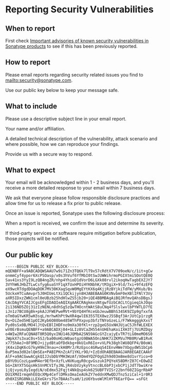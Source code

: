 <!--

    Copyright (c) 2007-2012 Sonatype, Inc. All rights reserved.

    This program is licensed to you under the Apache License Version 2.0,
    and you may not use this file except in compliance with the Apache License Version 2.0.
    You may obtain a copy of the Apache License Version 2.0 at http://www.apache.org/licenses/LICENSE-2.0.

    Unless required by applicable law or agreed to in writing,
    software distributed under the Apache License Version 2.0 is distributed on an
    "AS IS" BASIS, WITHOUT WARRANTIES OR CONDITIONS OF ANY KIND, either express or implied.
    See the Apache License Version 2.0 for the specific language governing permissions and limitations there under.

-->
# Reporting Security Vulnerabilities

## When to report

First check
[Important advisories of known security vulnerabilities in Sonatype products](https://support.sonatype.com/hc/en-us/sections/203012668-Security-Advisories)
to see if this has been previously reported.

## How to report

Please email reports regarding security related issues you find to [mailto:security@sonatype.com](security@sonatype.com).

Use our public key below to keep your message safe.

## What to include

Please use a descriptive subject line in your email report.

Your name and/or affiliation.

A detailed technical description of the vulnerability, attack scenario and where
possible, how we can reproduce your findings.

Provide us with a secure way to respond.

## What to expect

Your email will be acknowledged within 1 - 2 business days, and you'll receive a
more detailed response to your email within 7 business days.

We ask that everyone please follow responsible disclosure practices and allow
time for us to release a fix prior to public release.

Once an issue is reported, Sonatype uses the following disclosure process:

When a report is received, we confirm the issue and determine its severity.

If third-party services or software require mitigation before publication, those
projects will be notified.

## Our public key

```console
-----BEGIN PUBLIC KEY BLOCK-----
mQENBFF+a9ABCADQWSAAU7w9i71Zn3TQ6k7lT9x57cRdtX7V709oeN/c/1it+gCw
onmmCyf4ypor6XcPSOasp/x0s3hVuf6YfMbI0tSwJUWWihrmoPGIXtmiSOotQE0Q
Sav41xs3YyI9LzQB4ngZR/nhp4YhioD1dVorD6LGXk08rvl2ikoqHwTagbEXZJY7
3VYhW6JHbZTLwCsfyg6uaSYF1qXfUxHPOiHYKNbhK/tM3giX+9ld/7xi+9f4zEFQ
eX9wcRTdgdDOAqDOK7MV30KXagSqvW0MgEYtKX6q4KjjRzBYjkiTdFW/yMXub/Bs
5UckxHTCuAmvpr5J0HIUeLtXi1QCkijyn8HJABEBAAG0KVNvbmF0eXBlIFNlY3Vy
aXR5IDxzZWN1cml0eUBzb25hdHlwZS5jb20+iQE4BBMBAgAiBQJRfmvQAhsDBgsJ
CAcDAgYVCAIJCgsEFgIDAQIeAQIXgAAKCRAgkmxsNtgwfUzbCACLtCgieq1kJOqo
2i136ND5ZOj31zIzNENLn8dhSg5zQwTHOcntWAtS8uCNq4fSlslwvlbPYWTLD7fE
iJn1z7BCU8gBk+pkAJJFWEPweMVt+9bYQ4HfKceGbJeuwBBhS34SK9ZIp9gfxxfA
oTm0aGYwKR5wH3sqL/mrhwKhPt9wXR4qwlE635STEX8wzJ5SBqf3ArJUtCp1rzgR
Dx+DiZed5HE1pOI2Kyb6O80bm485WThPXxpvp3bfzTNYoGzeLi/F7WkmgggkXxsT
Pyd0sSx0B/MO4lJtQvEBlIHDFno9mXa30fKl+rzp2geG5UxNHJUjaC5JhfWLEXEX
wV0ErBsmuQENBFF+a9ABCADXj04+GLIz8VCaZH554nUHEhaKoiIXH3Tj7UiMZDqy
o4WIw2RFaCQNA8T0R5Q0yxINU146JQMbA2SN59AGcGYZcajyEvTR7tLG0meMO6S0
JWpkX7s3xaC0s+5SJ/ba00oHGzW0aotgzG9BWA5OniNHK7zZKMVu7M80M/wB1RvK
x775hAeJ+8F9MDJ+ijydBtaOfDdkbg+0kU1xR6Io+vVLPk38ghlWU8QFP4/B0oWi
jK4xiDqK6cG7kyH9kC9nau+ckH8MrJ/RzEpsc4GRwqS4IEnvHWe7XbgydWS1bCp6
8uP5ma3d02elQmSEa+PABIPKnZcAf1YKLr9O/+IzEdOhABEBAAGJAR8EGAECAAkF
AlF+a9ACGwwACgkQIJJsbDbYMH3WzAf/XOm4YQZFOgG2h9d03m8me8d1vrYico+0
pBYU9iCozLgamM4er9Efb+XzfLvNVKuqyR0cgvGszukIPQYeX58DMrZ07C+E0wDZ
bG+ZAYXT5GqsHkSVnMCVIfyJNLjR4sbVzykyVtnccBL6bP3jxbCP1jJdT7bwiKre
1jQjvyoL0yIegdiN/oEdmx52Fqjt4NkQsp4sk625UBFTVISr22bnf60ZIGgrRbAP
DU1XMdIrmqmhEEQcXMp4CeflDMksOmaIeAUkZY7eddnXMwQDJTnz5ziCal+1r0R3
dh0XISRG0NkiLEXeGkrs7Sn7BAAsTsaH/1zU6YbvoWlMlHYT6EarFQ== =sFGt
-----END PUBLIC KEY BLOCK-----
```
